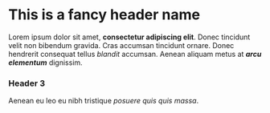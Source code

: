 # This is a fancy header name

Lorem ipsum dolor sit amet, **consectetur adipiscing elit**. Donec tincidunt velit non bibendum gravida. Cras accumsan
tincidunt ornare. Donec hendrerit consequat tellus *blandit* accumsan. Aenean aliquam metus at ***arcu elementum***
dignissim.

### Header 3

Aenean eu leo eu nibh tristique *posuere quis quis massa*. 
